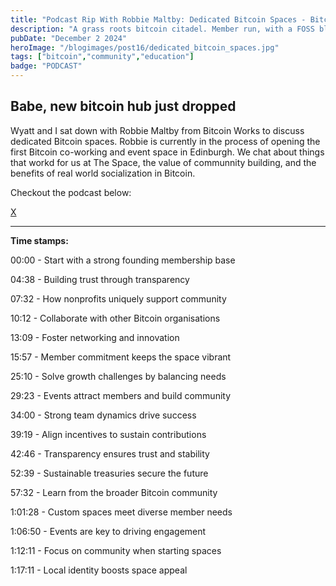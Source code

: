 ```yaml
---
title: "Podcast Rip With Robbie Maltby: Dedicated Bitcoin Spaces - Bitcoin Works x The Space"
description: "A grass roots bitcoin citadel. Member run, with a FOSS blueprint."
pubDate: "December 2 2024"
heroImage: "/blogimages/post16/dedicated_bitcoin_spaces.jpg"
tags: ["bitcoin","community","education"]
badge: "PODCAST"
---
```


## Babe, new bitcoin hub just dropped

Wyatt and I sat down with Robbie Maltby from Bitcoin Works to discuss dedicated Bitcoin spaces. Robbie is currently in the process of opening the first Bitcoin co-working and event space in Edinburgh. We chat about things that workd for us at The Space, the value of communnity building, and the benefits of real world socialization in Bitcoin.

Checkout the podcast below:

<a href="https://x.com/BitcoinWorks__/status/1865104735214108738" target="_blank">X</a>

---

**Time stamps:**

00:00 - Start with a strong founding membership base

04:38 - Building trust through transparency

07:32 - How nonprofits uniquely support community

10:12 - Collaborate with other Bitcoin organisations

13:09 - Foster networking and innovation

15:57 - Member commitment keeps the space vibrant

25:10 - Solve growth challenges by balancing needs

29:23 - Events attract members and build community

34:00 - Strong team dynamics drive success

39:19 - Align incentives to sustain contributions

42:46 - Transparency ensures trust and stability

52:39 - Sustainable treasuries secure the future

57:32 - Learn from the broader Bitcoin community

1:01:28 - Custom spaces meet diverse member needs

1:06:50 - Events are key to driving engagement

1:12:11 - Focus on community when starting spaces

1:17:11 - Local identity boosts space appeal

